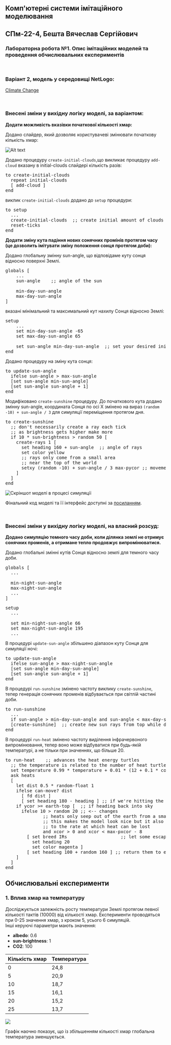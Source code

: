 ## Комп'ютерні системи імітаційного моделювання
## СПм-22-4, **Бешта Вячеслав Сергійович**
### Лабораторна робота №**1**. Опис імітаційних моделей та проведення обчислювальних експериментів

<br>

### Варіант 2, модель у середовищі NetLogo:
[Climate Change](https://www.netlogoweb.org/launch#http://www.netlogoweb.org/assets/modelslib/Sample%20Models/Earth%20Science/Climate%20Change.nlogo)

<br>

### Внесені зміни у вихідну логіку моделі, за варіантом:

**Додати можливість вказівки початкової кількості хмар:**

Додано слайдер, який дозволяє користувачеві змінювати початкову кількість хмар:

![Alt text](initial-clouds_slider.png)

Додано процедуру `create-initial-clouds`,що викликає процедуру `add-cloud` вказану в initial-clouds слайдері кількість разів:
<pre>
to create-initial-clouds 
  repeat initial-clouds 
  [ add-cloud ]
end
</pre>

виклик `create-initial-clouds` додано до `setup` процедури:
<pre>
to setup
  ...
  create-initial-clouds  ;; create initial amount of clouds
  reset-ticks
end
</pre>

**Додати зміну кута падіння нових сонячних промінів протягом часу (це дозволить імітувати зміну положення сонця протягом доби):**

Додано глобальну змінну sun-angle, що відповідаме куту сонця відносно поверхні Землі.
<pre>
globals [
    ...
    sun-angle    ;; angle of the sun
  
    min-day-sun-angle
    max-day-sun-angle
]
</pre>

вказані мінімальний та максимальний кут нахилу Cонця відносно Землі:
<pre>
setup 
    ...  
    set min-day-sun-angle -65
    set max-day-sun-angle 65
    
    set sun-angle min-day-sun-angle  ;; set your desired initial angle of the sun
end
</pre>

Додано процедуру на зміну кута сонця:
<pre>
to update-sun-angle 
  ifelse sun-angle > max-sun-angle
  [set sun-angle min-sun-angle]
  [set sun-angle sun-angle + 1]
end
</pre>

Модифіковано `create-sunshine` процедуру. До початкового кута додано змінну sun-angle, координата Сонця по осі X змінено на вираз `(random -10) + sun-angle / 3` для симуляції переміщення протягом дня.
<pre>
to create-sunshine 
  ;; don't necessarily create a ray each tick
  ;; as brightness gets higher make more
  if 10 * sun-brightness > random 50 [
    create-rays 1 [
      set heading 160 + sun-angle  ;; angle of rays
      set color yellow
      ;; rays only come from a small area
      ;; near the top of the world
      setxy (random -10) + sun-angle / 3 max-pycor ;; movement of the sun
    ]
  ]
end
</pre>


![Скріншот моделі в процесі симуляції](image.png)

Фінальний код моделі та її інтерфейс доступні за [посиланням](Climate_Change.nlogo).

<br>

### Внесені зміни у вихідну логіку моделі, на власний розсуд:

**Додано симуляцію темного часу доби, коли ділянка землі не отримує сонячних променів, а отримане тепло продовжує випромінюватися.**

Додано глобальні змінні кутів Сонця відносно землі для темного часу доби.
<pre>
globals [
  ...

  min-night-sun-angle 
  max-night-sun-angle
  ...
]
</pre>

<pre>
setup
  ...

  set min-night-sun-angle 66
  set max-night-sun-angle 195
  ...
</pre>

В процедурі `update-sun-angle` збільшено діапазон куту Сонця для симуляції ночі:
<pre>
to update-sun-angle 
  ifelse sun-angle > max-night-sun-angle
  [set sun-angle min-day-sun-angle]
  [set sun-angle sun-angle + 1]
end
</pre>

В процедурі `run-sunshine` змінено частоту виклику `create-sunshine`, тепер генерація сонячних променів відбувається при світлій частині доби. 
<pre>
to run-sunshine
  ...
  if sun-angle > min-day-sun-angle and sun-angle < max-day-sun-angle
  [create-sunshine]  ;; create new sun rays from top while day
end
</pre>

В процедурі `run-heat` змінено частоту виділення інфрачервоного випромінювання, тепер воно може відбуватися при будь-якій температурі, а не тільки при значеннях, що більше 20.

<pre>
to run-heat    ;; advances the heat energy turtles
  ;; the temperature is related to the number of heat turtles
  set temperature 0.99 * temperature + 0.01 * (12 + 0.1 * count heats)
  ask heats
  [
    let dist 0.5 * random-float 1
    ifelse can-move? dist
      [ fd dist ]
      [ set heading 180 - heading ] ;; if we're hitting the edge of the world, turn around
    if ycor >= earth-top [  ;; if heading back into sky
      ifelse 10 > random 20 ;; <-- changes
              ;; heats only seep out of the earth from a small area
              ;; this makes the model look nice but it also contributes
              ;; to the rate at which heat can be lost
              and xcor > 0 and xcor < max-pxcor - 8
        [ set breed IRs                    ;; let some escape as IR
          set heading 20
          set color magenta ]
        [ set heading 100 + random 160 ] ;; return them to earth
    ]
  ]
end
</pre>

## Обчислювальні експерименти
### 1. Вплив хмар на температуру
Досліджується залежність росту температури Землі протягом певної кількості тактів (10000) від кількості хмар. Експерименти проводяться при 0-25 значення хмар, з кроком 5, усього 6 симуляцій.  
Інші керуючі параметри мають значення:
- **albedo**: 0.6
- **sun-brightness**: 1
- **CO2**: 100

<table>
<thead>
<tr><th>Кількість хмар</th><th>Температура</th></tr>
</thead>
<tbody>
<tr><td>0</td><td>24,8</td></tr>
<tr><td>5</td><td>20,9</td></tr>
<tr><td>10</td><td>18,7</td></tr>
<tr><td>15</td><td>16,1</td></tr>
<tr><td>20</td><td>15,2</td></tr>
<tr><td>25</td><td>13,7</td></tr>
</tbody>
</table>

![](Temperature_Clouds.svg)

Графік наочно показує, що із збільшенням кількості хмар глобальна температура зменшується.

<br>
